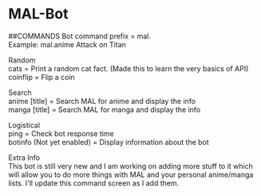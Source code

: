 # MAL-Bot

##COMMANDS
Bot command prefix = mal. <br />
Example: mal.anime Attack on Titan <br />

Random <br />
cats = Print a random cat fact. (Made this to learn the very basics of API) <br />
coinflip = Flip a coin <br />

Search <br />
anime [title] = Search MAL for anime and display the info <br />
manga [title] = Search MAL for manga and display the info <br />

Logistical <br />
ping = Check bot response time <br />
botinfo (Not yet enabled) = Display information about the bot <br />

Extra Info <br />
This bot is still very new and I am working on adding more stuff to it which will allow you to do more things with MAL and your personal anime/manga lists. I'll update this command screen as I add them. <br />
